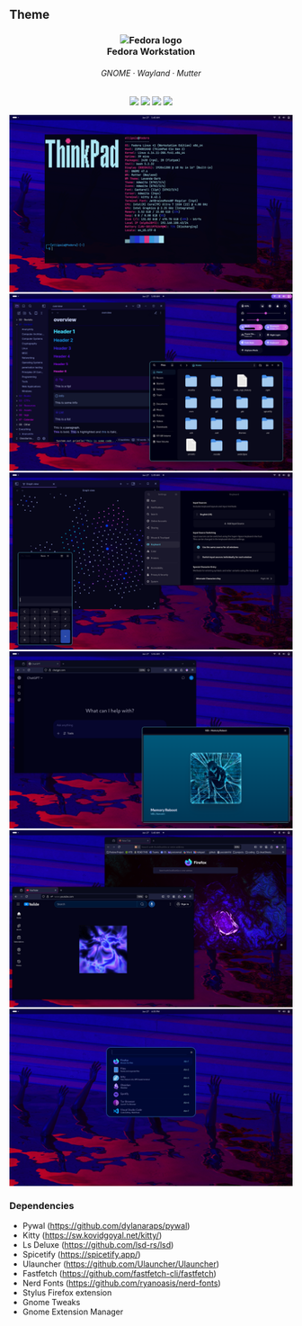 ## Theme
<h3 align="center">
  <img src="https://upload.wikimedia.org/wikipedia/commons/3/3f/Fedora_logo.svg" width="80" alt="Fedora logo"/>
  <br/>
  Fedora Workstation
</h3>

<h6 align="center">
  GNOME · Wayland · Mutter
</h6>

<p align="center">
  <img src="https://img.shields.io/badge/Fedora-OS-blue?style=for-the-badge&logo=fedora&logoColor=white" />
  <img src="https://img.shields.io/badge/GNOME-DE-4E9A06?style=for-the-badge&logo=gnome&logoColor=white" />
  <img src="https://img.shields.io/badge/Wayland-Display-Protocol-lightgrey?style=for-the-badge" />
  <img src="https://img.shields.io/badge/Mutter-Window_Manager-orange?style=for-the-badge" />
</p>



![](./desktop/desktop4.png)
![](desktop/desktop1.png)
![](desktop/desktop2.png)
![](desktop/desktop3.png)
![](desktop/desktop5.png)
![](desktop/desktop6.png)

### Dependencies
- Pywal (https://github.com/dylanaraps/pywal)
- Kitty (https://sw.kovidgoyal.net/kitty/)
- Ls Deluxe (https://github.com/lsd-rs/lsd)
- Spicetify (https://spicetify.app/)
- Ulauncher (https://github.com/Ulauncher/Ulauncher)
- Fastfetch (https://github.com/fastfetch-cli/fastfetch)
- Nerd Fonts (https://github.com/ryanoasis/nerd-fonts)
- Stylus Firefox extension
- Gnome Tweaks
- Gnome Extension Manager
